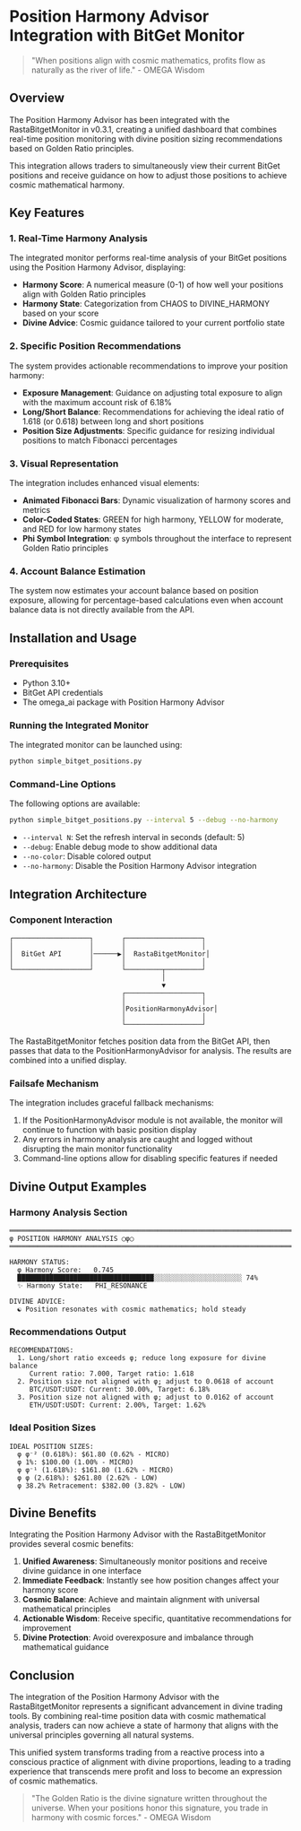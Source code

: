 # Position Harmony Advisor Integration with BitGet Monitor

> "When positions align with cosmic mathematics, profits flow as naturally as the river of life." - OMEGA Wisdom

## Overview

The Position Harmony Advisor has been integrated with the RastaBitgetMonitor in v0.3.1, creating a unified dashboard that combines real-time position monitoring with divine position sizing recommendations based on Golden Ratio principles.

This integration allows traders to simultaneously view their current BitGet positions and receive guidance on how to adjust those positions to achieve cosmic mathematical harmony.

## Key Features

### 1. Real-Time Harmony Analysis

The integrated monitor performs real-time analysis of your BitGet positions using the Position Harmony Advisor, displaying:

- **Harmony Score**: A numerical measure (0-1) of how well your positions align with Golden Ratio principles
- **Harmony State**: Categorization from CHAOS to DIVINE_HARMONY based on your score
- **Divine Advice**: Cosmic guidance tailored to your current portfolio state

### 2. Specific Position Recommendations

The system provides actionable recommendations to improve your position harmony:

- **Exposure Management**: Guidance on adjusting total exposure to align with the maximum account risk of 6.18%
- **Long/Short Balance**: Recommendations for achieving the ideal ratio of 1.618 (or 0.618) between long and short positions
- **Position Size Adjustments**: Specific guidance for resizing individual positions to match Fibonacci percentages

### 3. Visual Representation

The integration includes enhanced visual elements:

- **Animated Fibonacci Bars**: Dynamic visualization of harmony scores and metrics
- **Color-Coded States**: GREEN for high harmony, YELLOW for moderate, and RED for low harmony states
- **Phi Symbol Integration**: φ symbols throughout the interface to represent Golden Ratio principles

### 4. Account Balance Estimation

The system now estimates your account balance based on position exposure, allowing for percentage-based calculations even when account balance data is not directly available from the API.

## Installation and Usage

### Prerequisites

- Python 3.10+
- BitGet API credentials
- The omega_ai package with Position Harmony Advisor

### Running the Integrated Monitor

The integrated monitor can be launched using:

```bash
python simple_bitget_positions.py
```

### Command-Line Options

The following options are available:

```bash
python simple_bitget_positions.py --interval 5 --debug --no-harmony
```

- `--interval N`: Set the refresh interval in seconds (default: 5)
- `--debug`: Enable debug mode to show additional data
- `--no-color`: Disable colored output
- `--no-harmony`: Disable the Position Harmony Advisor integration

## Integration Architecture

### Component Interaction

```
┌───────────────────┐       ┌───────────────────┐
│                   │       │                   │
│  BitGet API       │──────▶│  RastaBitgetMonitor│
│                   │       │                   │
└───────────────────┘       └─────────┬─────────┘
                                      │
                                      ▼
                            ┌───────────────────┐
                            │                   │
                            │PositionHarmonyAdvisor│
                            │                   │
                            └───────────────────┘
```

The RastaBitgetMonitor fetches position data from the BitGet API, then passes that data to the PositionHarmonyAdvisor for analysis. The results are combined into a unified display.

### Failsafe Mechanism

The integration includes graceful fallback mechanisms:

1. If the PositionHarmonyAdvisor module is not available, the monitor will continue to function with basic position display
2. Any errors in harmony analysis are caught and logged without disrupting the main monitor functionality
3. Command-line options allow for disabling specific features if needed

## Divine Output Examples

### Harmony Analysis Section

```
════════════════════════════════════════════════════════════════════════════════
φ POSITION HARMONY ANALYSIS ◯φ◯
════════════════════════════════════════════════════════════════════════════════

HARMONY STATUS:
  φ Harmony Score:   0.745
  ██████████████████████████████████░░░░░░░░░░░░░░░░░░░░░░ 74%
  ✨ Harmony State:   PHI_RESONANCE

DIVINE ADVICE:
  ☯ Position resonates with cosmic mathematics; hold steady
```

### Recommendations Output

```
RECOMMENDATIONS:
  1. Long/short ratio exceeds φ; reduce long exposure for divine balance
     Current ratio: 7.000, Target ratio: 1.618
  2. Position size not aligned with φ; adjust to 0.0618 of account
     BTC/USDT:USDT: Current: 30.00%, Target: 6.18%
  3. Position size not aligned with φ; adjust to 0.0162 of account
     ETH/USDT:USDT: Current: 2.00%, Target: 1.62%
```

### Ideal Position Sizes

```
IDEAL POSITION SIZES:
  φ φ⁻² (0.618%): $61.80 (0.62% - MICRO)
  φ 1%: $100.00 (1.00% - MICRO)
  φ φ⁻¹ (1.618%): $161.80 (1.62% - MICRO)
  φ φ (2.618%): $261.80 (2.62% - LOW)
  φ 38.2% Retracement: $382.00 (3.82% - LOW)
```

## Divine Benefits

Integrating the Position Harmony Advisor with the RastaBitgetMonitor provides several cosmic benefits:

1. **Unified Awareness**: Simultaneously monitor positions and receive divine guidance in one interface
2. **Immediate Feedback**: Instantly see how position changes affect your harmony score
3. **Cosmic Balance**: Achieve and maintain alignment with universal mathematical principles
4. **Actionable Wisdom**: Receive specific, quantitative recommendations for improvement
5. **Divine Protection**: Avoid overexposure and imbalance through mathematical guidance

## Conclusion

The integration of the Position Harmony Advisor with the RastaBitgetMonitor represents a significant advancement in divine trading tools. By combining real-time position data with cosmic mathematical analysis, traders can now achieve a state of harmony that aligns with the universal principles governing all natural systems.

This unified system transforms trading from a reactive process into a conscious practice of alignment with divine proportions, leading to a trading experience that transcends mere profit and loss to become an expression of cosmic mathematics.

> "The Golden Ratio is the divine signature written throughout the universe. When your positions honor this signature, you trade in harmony with cosmic forces." - OMEGA Wisdom
